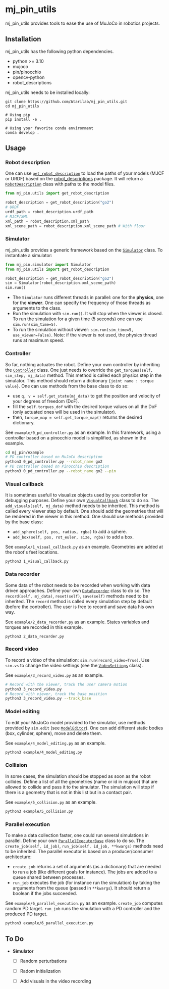 # mj_pin_utils
mj_pin_utils provides tools to ease the use of MuJoCo in robotics projects.

## Installation

mj_pin_utils has the following python dependencies.
- python >= 3.10
- mujoco
- pin/pinocchio
- opencv-python
- robot_descriptions

mj_pin_utils needs to be installed locally:

```
git clone https://github.com/Atarilab/mj_pin_utils.git
cd mj_pin_utils

# Using pip
pip install -e .

# Using your favorite conda environment
conda develop .
```

## Usage


### Robot description

One can use [`get_robot_description`](mj_pin/utils.py) to load the paths of your models (MJCF or URDF) based on the [robot_descriptions](https://github.com/robot-descriptions/robot_descriptions.py) package. It will return a [`RobotDescription`](mj_pin/utils.py) class with paths to the model files.

```python
from mj_pin.utils import get_robot_description

robot_description = get_robot_description("go2")
# URDF
urdf_path = robot_description.urdf_path
# MJCF/XML
xml_path = robot_description.xml_path
xml_scene_path = robot_description.xml_scene_path # With floor
```

### Simulator

mj_pin_utils provides a generic framework based on the [`Simulator`](mj_pin/simulator.py) class. To instantiate a simulator:
```python
from mj_pin.simulator import Simulator
from mj_pin.utils import get_robot_description

robot_description = get_robot_description("go2")
sim = Simulator(robot_description.xml_scene_path)
sim.run()
```

- The `Simulator` runs different threads in parallel: one for the **physics**, one for the **viewer**. One can specify the frequency of those threads as arguments to the class.
- Run the simulation with `sim.run()`. It will stop when the viewer is closed. To run the simulation for a given time (5 seconds) one can use `sim.run(sim_time=5)`.
- To run the simulation without viewer: `sim.run(sim_time=5, use_viewer=False)`. Note: if the viewer is not used, the physics thread runs at maximum speed.


### Controller

So far, nothing actuates the robot. Define your own controller by inheriting the [`Controller`](mj_pin/abstract.py) class. One just needs to override the `get_torques(self, sim_step, mj_data)` method. This method is called each physics step in the simulator. This method should return a dictionary `{joint name : torque value}`. One can use methods from the base class to do so:

- use `q, v = self.get_state(mj_data)` to get the position and velocity of your degrees of freedom (DoF).
- fill the `self.torques_dof` with the desired torque values on all the DoF (only actuated ones will be used in the simulator).
- then, `torque_map = self.get_torque_map()` returns the desired dictionary.

See `example/0_pd_controller.py` as an example. In this framework, using a controller based on a pinocchio model is simplified, as shown in the example.
```sh
cd mj_pin/example
# PD controller based on MuJoCo description
python3 0_pd_controller.py --robot_name go2
# PD controller based on Pinocchio description
python3 0_pd_controller.py --robot_name go2 --pin
```

### Visual callback

It is sometimes usefull to visualize objects used by you controller for debugging purposes. Define your own [`VisualCallback`](mj_pin/abstract.py) class to do so. The `add_visuals(self, mj_data)` method needs to be inherited. This method is called every viewer step by default. One should add the geometries that will be rendered in the viewer in this method. One should use methods provided by the base class:

- `add_sphere(self, pos, radius, rgba)` to add a sphere.
- `add_box(self, pos, rot_euler, size, rgba)` to add a box.

See `example/1_visual_callback.py` as an example. Geometries are added at the robot's feet locations.
```
python3 1_visual_callback.py
```

### Data recorder

Some data of the robot needs to be recorded when working with data driven approaches. Define your own [`DataRecorder`](mj_pin/abstract.py) class to do so. The `record(self, mj_data)`, `reset(self)`, `save(self)` methods need to be inherited. The `record` method is called every simulation step by default (before the controller). The user is free to record and save data his own way.

See `example/2_data_recorder.py` as an example. States variables and torques are recorded in this example.
```
python3 2_data_recorder.py
```

### Record video

To record a video of the simulation: `sim.run(record_video=True)`.
Use `sim.vs` to change the video settings (see the [`VideoSettings`](mj_pin/simulator.py) class).

See `example/3_record_video.py` as an example. 
```sh
# Record with the viewer, track the user camera motion 
python3 3_record_video.py
# Record with viewer, track the base position
python3 3_record_video.py --track_base
```

### Model editing

To edit your MuJoCo model provided to the simulator, use methods provided by `sim.edit` (see [`ModelEditor`](mj_pin/model_editor.py)). One can add different static bodies (box, cylinder, sphere), move and delete them.

See `example/4_model_editing.py` as an example.
```sh
python3 example/4_model_editing.py
```

### Collision

In some cases, the simulation should be stopped as soon as the robot collides. Define a list of all the geometries (name or id in mujoco) that are allowed to collide and pass it to the simulator. The simulation will stop if there is a geometry that is not in this list but in a contact pair.

See `example/5_collision.py` as an example.
```sh
python3 example/5_collision.py
```

### Parallel execution

To make a data collection faster, one could run several simulations in parallel. Define your own [`ParallelExecutorBase`](mj_pin/abstract.py) class to do so. The `create_job(self, id_job)`, `run_job(self, id_job, **kwargs)` methods need to be inherited. The parallel executor is based on a producer/consumer architecture:

- `create_job` returns a set of arguments (as a dictionary) that are needed to run a job (like different goals for instance). The jobs are added to a queue shared between processes.
- `run_job` executes the job (for instance run the simulation) by taking the arguments from the queue (passed in `**kwargs`). It should return a boolean if the jobs succeeded.

See `example/6_parallel_execution.py` as an example. `create_job` computes random PD target. `run_job` runs the simulation with a PD controller and the produced PD target.
```sh
python3 example/6_parallel_execution.py
```

## To Do


- **Simulator**
  - [ ] Random perturbations
  - [ ] Radom initialization
  - [ ] Add visuals in the video recording


